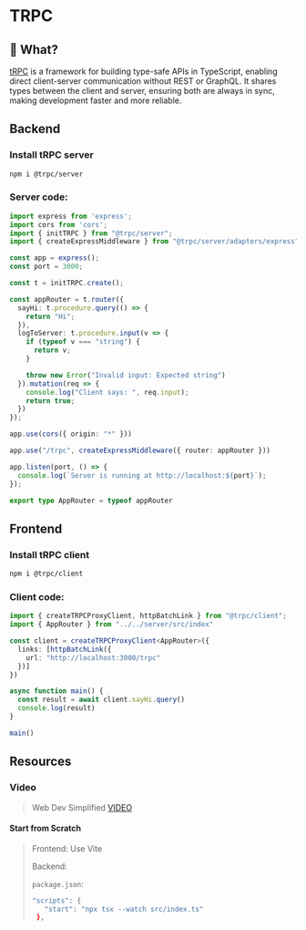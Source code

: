 # TRPC
## 🧠 What?
[tRPC](https://trpc.io/docs/quickstart) is a framework for building type-safe APIs in TypeScript, enabling direct client-server communication without REST or GraphQL. It shares types between the client and server, ensuring both are always in sync, making development faster and more reliable.

## Backend

### Install tRPC server
```sh
npm i @trpc/server
```

### Server code:
```ts
import express from 'express';
import cors from 'cors';
import { initTRPC } from "@trpc/server";
import { createExpressMiddleware } from "@trpc/server/adapters/express";

const app = express();
const port = 3000;

const t = initTRPC.create();

const appRouter = t.router({
  sayHi: t.procedure.query(() => {
    return "Hi";
  }),
  logToServer: t.procedure.input(v => {
    if (typeof v === "string") {
      return v;
    }

    throw new Error("Invalid input: Expected string")
  }).mutation(req => {
    console.log("Client says: ", req.input);
    return true;
  })
});

app.use(cors({ origin: "*" }))

app.use("/trpc", createExpressMiddleware({ router: appRouter }))

app.listen(port, () => {
  console.log(`Server is running at http://localhost:${port}`);
});

export type AppRouter = typeof appRouter
```

## Frontend

### Install tRPC client
```sh
npm i @trpc/client
```

### Client code:
```ts
import { createTRPCProxyClient, httpBatchLink } from "@trpc/client";
import { AppRouter } from "../../server/src/index"

const client = createTRPCProxyClient<AppRouter>({
  links: [httpBatchLink({
    url: "http://localhost:3000/trpc"
  })]
})

async function main() {
  const result = await client.sayHi.query()
  console.log(result)
}

main()
```

## Resources
### Video
> Web Dev Simplified [VIDEO](https://www.youtube.com/watch?v=UfUbBWIFdJs)

#### Start from Scratch

> Frontend: Use Vite
> 
> Backend:
> 
> `package.json`: 
> ```sh
> "scripts": {
>    "start": "npx tsx --watch src/index.ts"
>  },
> ```